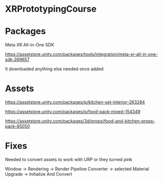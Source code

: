 # XRPrototypingCourse 
# Packages 

Meta XR All-in-One SDK 

https://assetstore.unity.com/packages/tools/integration/meta-xr-all-in-one-sdk-269657 

It downloaded anything else needed once added
 


# Assets 

https://assetstore.unity.com/packages/p/kitchen-set-interior-263284 

https://assetstore.unity.com/packages/p/food-pack-mixed-154349 

https://assetstore.unity.com/packages/3d/props/food-and-kitchen-props-pack-85050


# Fixes 

Needed to convert assets to work with URP or they turned pink 

Window -> Rendering -> Render Pipeline Converter -> selected Material Upgrade -> Initialize And Convert
